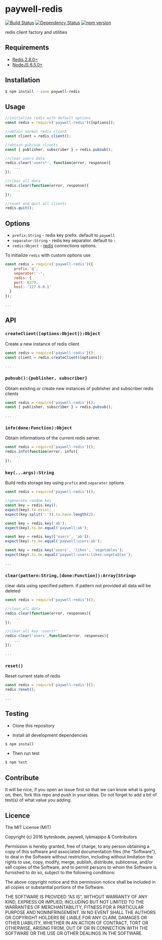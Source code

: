 paywell-redis
===============

[![Build Status](https://travis-ci.org/paywell/paywell-redis.svg?branch=master)](https://travis-ci.org/paywell/paywell-redis)
[![Dependency Status](https://img.shields.io/david/paywell/paywell-redis.svg?style=flat)](https://david-dm.org/paywell/paywell-redis)
[![npm version](https://badge.fury.io/js/paywell-redis.svg)](https://badge.fury.io/js/paywell-redis)

redis client factory and utilities

## Requirements
- [Redis 2.8.0+](http://redis.io/)
- [NodeJS 6.5.0+](https://nodejs.org/en/)

## Installation
```sh
$ npm install --save paywell-redis
```

## Usage

```javascript
//initialize redis with default options
const redis = require('paywell-redis')([options]);

//obtain normal redis client
const client = redis.client();

//obtain pub/sub clients
const { publisher, subscriber } = redis.pubsub();

//clear users data
redis.clear('users*', function(error, response){
    ...
});

//clear all data
redis.clear(function(error, response){
    ...
});

//reset and quit all clients
redis.quit();
```

## Options
- `prefix:String` - redis key prefix. default to `paywell`
- `separator:String` - redis key separator. default to `:`
- `redis:Object` - [redis](https://github.com/NodeRedis/node_redis#rediscreateclient) connections options.

To initialize `redis` with custom options use

```js
const redis = require('paywell-redis')({
    prefix:'q',
    separator:'-',
    redis: {
    port: 6379,
    host: '127.0.0.1'
  }
});

...

```

## API

### `createClient([options:Object]):Object`
Create a new instance of redis client

```js
const redis = require('paywell-redis')();
const client = redis.createClient([options]);

...

```

### `pubsub():{publisher, subscriber}`
Obtain existing or create new instances of publisher and subscriber redis clients

```js
const redis = require('paywell-redis')();
const { publisher, subscriber } = redis.pubsub();

...

```

### `info(done:Function):Object`
Obtain informations of the current redis server.

```js
const redis = require('paywell-redis')();
redis.info(function(error, info){
    ...
});

```

### `key(...args):String`
Build redis storage key using `prefix` and `separator` options

```js
const redis = require('paywell-redis')();

//generate random key
const key = redis.key();
expect(key).to.exist;
expect(key.split(':')).to.have.length(2);

const key = redis.key('ab');
expect(key).to.be.equal('paywell:ab');

const key = redis.key(['users', 'ab']);
expect(key).to.be.equal('paywell:users:ab');

const key = redis.key('users', 'likes', 'vegetables');
expect(key).to.be.equal('paywell:users:likes:vegetables');

...

```

### `clear(pattern:String,[done:Function]):Array[String>`
clear data using specified pattern. if pattern not provided all data will be deleted

```js
const redis = require('paywell-redis')();

//clear all data
redis.clear(function(error, responses){
    ...
});

//clear all key 'users*'
redis.clear('users',function(error, responses){
    ...
});

...

```

### `reset()`
Reset current state of redis

```js
const redis = require('paywell-redis')();
redis.reset();

...

```

## Testing
* Clone this repository

* Install all development dependencies
```sh
$ npm install
```

* Then run test
```sh
$ npm test
```

## Contribute
It will be nice, if you open an issue first so that we can know what is going on, then, fork this repo and push in your ideas. Do not forget to add a bit of test(s) of what value you adding.

## Licence

The MIT License (MIT)

Copyright (c) 2016 byteskode, paywell, lykmapipo & Contributors

Permission is hereby granted, free of charge, to any person obtaining a copy of this software and associated documentation files (the “Software”), to deal in the Software without restriction, including without limitation the rights to use, copy, modify, merge, publish, distribute, sublicense, and/or sell copies of the Software, and to permit persons to whom the Software is furnished to do so, subject to the following conditions:

The above copyright notice and this permission notice shall be included in all copies or substantial portions of the Software.

THE SOFTWARE IS PROVIDED “AS IS”, WITHOUT WARRANTY OF ANY KIND, EXPRESS OR IMPLIED, INCLUDING BUT NOT LIMITED TO THE WARRANTIES OF MERCHANTABILITY, FITNESS FOR A PARTICULAR PURPOSE AND NONINFRINGEMENT. IN NO EVENT SHALL THE AUTHORS OR COPYRIGHT HOLDERS BE LIABLE FOR ANY CLAIM, DAMAGES OR OTHER LIABILITY, WHETHER IN AN ACTION OF CONTRACT, TORT OR OTHERWISE, ARISING FROM, OUT OF OR IN CONNECTION WITH THE SOFTWARE OR THE USE OR OTHER DEALINGS IN THE SOFTWARE. 
